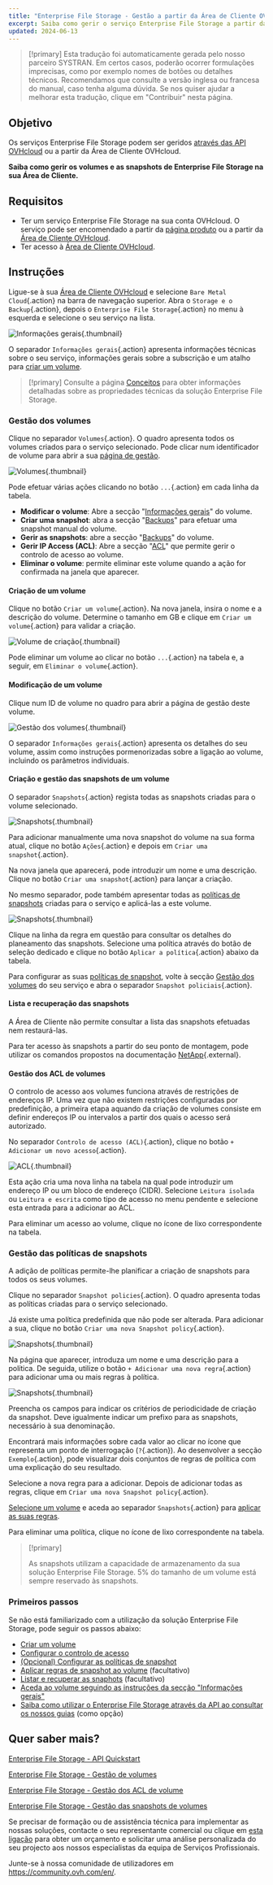 ```yaml
---
title: "Enterprise File Storage - Gestão a partir da Área de Cliente OVHcloud"
excerpt: Saiba como gerir o serviço Enterprise File Storage a partir da Área de Cliente OVHcloud
updated: 2024-06-13
---
```


> [!primary]
> Esta tradução foi automaticamente gerada pelo nosso parceiro SYSTRAN. Em certos casos, poderão ocorrer formulações imprecisas, como por exemplo nomes de botões ou detalhes técnicos. Recomendamos que consulte a versão inglesa ou francesa do manual, caso tenha alguma dúvida. Se nos quiser ajudar a melhorar esta tradução, clique em "Contribuir" nesta página.
>

## Objetivo

Os serviços Enterprise File Storage podem ser geridos [através das API OVHcloud](/pages/storage_and_backup/file_storage/enterprise_file_storage/netapp_quick_start) ou a partir da Área de Cliente OVHcloud.

**Saiba como gerir os volumes e as snapshots de Enterprise File Storage na sua Área de Cliente.**

## Requisitos

- Ter um serviço Enterprise File Storage na sua conta OVHcloud. O serviço pode ser encomendado a partir da [página produto](https://www.ovhcloud.com/pt/storage-solutions/enterprise-file-storage/) ou a partir da [Área de Cliente OVHcloud](https://www.ovh.com/manager/#/dedicated/netapp/new).
- Ter acesso à [Área de Cliente OVHcloud](/links/manager).

## Instruções <a name="instructions"></a>

Ligue-se à sua [Área de Cliente OVHcloud](/links/manager) e selecione `Bare Metal Cloud`{.action} na barra de navegação superior. Abra o `Storage e o Backup`{.action}, depois o `Enterprise File Storage`{.action} no menu à esquerda e selecione o seu serviço na lista.

![Informações gerais](images/manage_enterprise01.png){.thumbnail}

O separador `Informações gerais`{.action} apresenta informações técnicas sobre o seu serviço, informações gerais sobre a subscrição e um atalho para [criar um volume](#create_volume).

> [!primary]
> Consulte a página [Conceitos](/pages/storage_and_backup/file_storage/enterprise_file_storage/netapp_concepts) para obter informações detalhadas sobre as propriedades técnicas da solução Enterprise File Storage.
>

### Gestão dos volumes <a name="manage_volume"></a>

Clique no separador `Volumes`{.action}. O quadro apresenta todos os volumes criados para o serviço selecionado. Pode clicar num identificador de volume para abrir a sua [página de gestão](#modify_volume). 

![Volumes](images/manage_enterprise02.png){.thumbnail}

Pode efetuar várias ações clicando no botão `...`{.action} em cada linha da tabela.

- **Modificar o volume**: Abre a secção "[Informações gerais](#modify_volume)" do volume.
- **Criar uma snapshot**: abra a secção "[Backups](#snapshots)" para efetuar uma snapshot manual do volume.
- **Gerir as snapshots**: abre a secção "[Backups](#snapshots)" do volume.
- **Gerir IP Access (ACL)**: Abre a secção "[ACL](#access_control)" que permite gerir o controlo de acesso ao volume.
- **Eliminar o volume**: permite eliminar este volume quando a ação for confirmada na janela que aparecer.

#### Criação de um volume <a name="create_volume"></a>

Clique no botão `Criar um volume`{.action}. Na nova janela, insira o nome e a descrição do volume. Determine o tamanho em GB e clique em `Criar um volume`{.action} para validar a criação.

![Volume de criação](images/manage_enterprise03.png){.thumbnail}

Pode eliminar um volume ao clicar no botão `...`{.action} na tabela e, a seguir, em `Eliminar o volume`{.action}.

#### Modificação de um volume <a name="modify_volume"></a>

Clique num ID de volume no quadro para abrir a página de gestão deste volume.

![Gestão dos volumes](images/manage_enterprise04.png){.thumbnail}

O separador `Informações gerais`{.action} apresenta os detalhes do seu volume, assim como instruções pormenorizadas sobre a ligação ao volume, incluindo os parâmetros individuais.

#### Criação e gestão das snapshots de um volume <a name="snapshots"></a>

O separador `Snapshots`{.action} regista todas as snapshots criadas para o volume selecionado.

![Snapshots](images/manage_enterprise05.png){.thumbnail}

Para adicionar manualmente uma nova snapshot do volume na sua forma atual, clique no botão `Ações`{.action} e depois em `Criar uma snapshot`{.action}.

Na nova janela que aparecerá, pode introduzir um nome e uma descrição. Clique no botão `Criar uma snapshot`{.action} para lançar a criação.

No mesmo separador, pode também apresentar todas as [políticas de snapshots](#snapshot_policy) criadas para o serviço e aplicá-las a este volume.

![Snapshots](images/manage_enterprise06.png){.thumbnail}

Clique na linha da regra em questão para consultar os detalhes do planeamento das snapshots. Selecione uma política através do botão de seleção dedicado e clique no botão `Aplicar a política`{.action} abaixo da tabela.

Para configurar as suas [políticas de snapshot](#snapshot_policy), volte à secção [Gestão dos volumes](#instructions) do seu serviço e abra o separador `Snapshot policiais`{.action}.

#### Lista e recuperação das snapshots <a name="access_snapshots"></a>

A Área de Cliente não permite consultar a lista das snapshots efetuadas nem restaurá-las.

Para ter acesso às snapshots a partir do seu ponto de montagem, pode utilizar os comandos propostos na documentação [NetApp](https://library.netapp.com/ecmdocs/ECMP1196991/html/GUID-36DC110C-C0FE-4313-BF53-1C12838F7BBD.html){.external}.

#### Gestão dos ACL de volumes <a name="access_control"></a>

O controlo de acesso aos volumes funciona através de restrições de endereços IP. Uma vez que não existem restrições configuradas por predefinição, a primeira etapa aquando da criação de volumes consiste em definir endereços IP ou intervalos a partir dos quais o acesso será autorizado.

No separador `Controlo de acesso (ACL)`{.action}, clique no botão `+ Adicionar um novo acesso`{.action}.

![ACL](images/manage_enterprise07.png){.thumbnail}

Esta ação cria uma nova linha na tabela na qual pode introduzir um endereço IP ou um bloco de endereço (CIDR). Selecione `Leitura isolada` ou `Leitura e escrita` como tipo de acesso no menu pendente e selecione esta entrada para a adicionar ao ACL.

Para eliminar um acesso ao volume, clique no ícone de lixo correspondente na tabela.

### Gestão das políticas de snapshots <a name="snapshot_policy"></a>

A adição de políticas permite-lhe planificar a criação de snapshots para todos os seus volumes.

Clique no separador `Snapshot policies`{.action}. O quadro apresenta todas as políticas criadas para o serviço selecionado.

Já existe uma política predefinida que não pode ser alterada. Para adicionar a sua, clique no botão `Criar uma nova Snapshot policy`{.action}.

![Snapshots](images/manage_enterprise08.png){.thumbnail}

Na página que aparecer, introduza um nome e uma descrição para a política. De seguida, utilize o botão `+ Adicionar uma nova regra`{.action} para adicionar uma ou mais regras à política.

![Snapshots](images/manage_enterprise09.png){.thumbnail}

Preencha os campos para indicar os critérios de periodicidade de criação da snapshot. Deve igualmente indicar um prefixo para as snapshots, necessário à sua denominação.

Encontrará mais informações sobre cada valor ao clicar no ícone que representa um ponto de interrogação (`?`{.action}). Ao desenvolver a secção `Exemplo`{.action}, pode visualizar dois conjuntos de regras de política com uma explicação do seu resultado.

Selecione a nova regra para a adicionar. Depois de adicionar todas as regras, clique em `Criar uma nova Snapshot policy`{.action}.

[Selecione um volume](#manage_volume) e aceda ao separador `Snapshots`{.action} para [aplicar as suas regras](#snapshots).

Para eliminar uma política, clique no ícone de lixo correspondente na tabela.

> [!primary]
>
> As snapshots utilizam a capacidade de armazenamento da sua solução Enterprise File Storage. 5% do tamanho de um volume está sempre reservado às snapshots.
>

### Primeiros passos <a name="firststeps"></a>

Se não está familiarizado com a utilização da solução Enterprise File Storage, pode seguir os passos abaixo:

- [Criar um volume](#create_volume)
- [Configurar o controlo de acesso](#access_control)
- [(Opcional) Configurar as políticas de snapshot](#snapshot_policy)
- [Aplicar regras de snapshot ao volume](#snapshots) (facultativo)
- [Listar e recuperar as snaphots](#access_snapshots) (facultativo)
- [Aceda ao volume seguindo as instruções da secção "Informações gerais"](#modify_volume)
- [Saiba como utilizar o Enterprise File Storage através da API ao consultar os nossos guias](#gofurther) (como opção)

## Quer saber mais? <a name="gofurther"></a>

[Enterprise File Storage - API Quickstart](/pages/storage_and_backup/file_storage/enterprise_file_storage/netapp_quick_start)

[Enterprise File Storage - Gestão de volumes](/pages/storage_and_backup/file_storage/enterprise_file_storage/netapp_volumes)

[Enterprise File Storage - Gestão dos ACL de volume](/pages/storage_and_backup/file_storage/enterprise_file_storage/netapp_volume_acl)

[Enterprise File Storage - Gestão das snapshots de volumes](/pages/storage_and_backup/file_storage/enterprise_file_storage/netapp_volume_snapshots)

Se precisar de formação ou de assistência técnica para implementar as nossas soluções, contacte o seu representante comercial ou clique em [esta ligação](https://www.ovhcloud.com/pt/professional-services/) para obter um orçamento e solicitar uma análise personalizada do seu projecto aos nossos especialistas da equipa de Serviços Profissionais.

Junte-se à nossa comunidade de utilizadores em <https://community.ovh.com/en/>.

